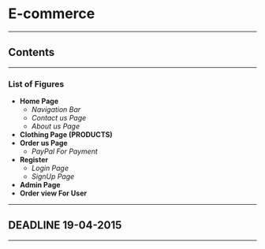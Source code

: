 # E-commerce
---
## Contents
***
### List of Figures

- **Home Page**
  - *Navigation Bar*
  - *Contact us Page*
  - *About us Page*
- **Clothing Page (PRODUCTS)**
- **Order us Page**
  - *PayPal For Payment*
- **Register**
  - *Login Page*
  - *SignUp Page*
- **Admin Page**
- **Order view For User**

***

## DEADLINE 19-04-2015

---
